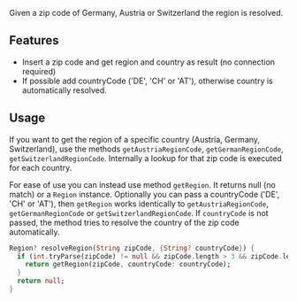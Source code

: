 Given a zip code of Germany, Austria or Switzerland the region is resolved.

## Features

* Insert a zip code and get region and country as result (no connection required)
* If possible add countryCode ('DE', 'CH' or 'AT'), otherwise country is automatically resolved.

## Usage

If you want to get the region of a specific country (Austria, Germany, Switzerland), use the
methods `getAustriaRegionCode`, `getGermanRegionCode`, `getSwitzerlandRegionCode`. Internally a
lookup for that zip code is executed for each country.

For ease of use you can instead use method `getRegion`. It returns null (no match) or a `Region` 
instance. Optionally you can pass a countryCode ('DE', 'CH' or 'AT'), then `getRegion` works
identically to `getAustriaRegionCode`, `getGermanRegionCode` or `getSwitzerlandRegionCode`. If
`countryCode` is not passed, the method tries to resolve the country of the zip code automatically.

```dart
Region? resolveRegion(String zipCode, {String? countryCode}) {
  if (int.tryParse(zipCode) != null && zipCode.length > 3 && zipCode.length < 6) {
    return getRegion(zipCode, countryCode: countryCode);
  }
  return null;
}
```